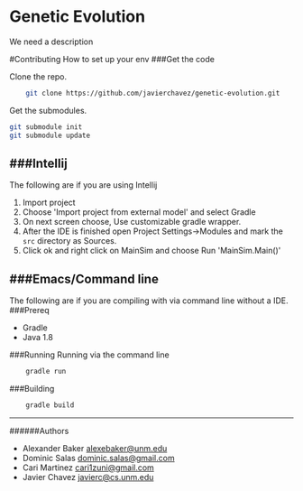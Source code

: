 # Genetic Evolution
We need a description

#Contributing
How to set up your env
###Get the code

Clone the repo.
```bash
    git clone https://github.com/javierchavez/genetic-evolution.git
```

Get the submodules.
```bash
git submodule init
git submodule update
```

###Intellij
---
The following are if you are using Intellij

1.    Import project
2.    Choose 'Import project from external model' and select Gradle
3.    On next screen choose, Use customizable gradle wrapper.
4.    After the IDE is finished open Project Settings->Modules and
mark the `src` directory as Sources.
5.    Click ok and right click on MainSim and choose Run 'MainSim.Main()'

###Emacs/Command line
---
The following are if you are compiling with via command line without a IDE.
###Prereq
*    Gradle
*    Java 1.8

###Running
Running via the command line
```bash
    gradle run
```

###Building
```bash
    gradle build
```


---
######Authors
- Alexander Baker <alexebaker@unm.edu>
- Dominic Salas <dominic.salas@gmail.com>
- Cari Martinez <cari1zuni@gmail.com>
- Javier Chavez <javierc@cs.unm.edu>

